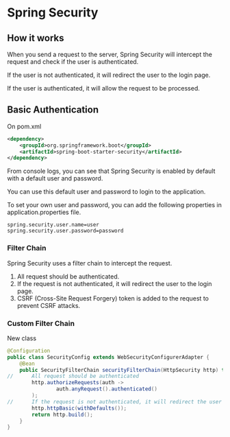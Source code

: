 # Spring Security

## How it works
When you send a request to the server, Spring Security will intercept the request and check if the user is authenticated. 

If the user is not authenticated, it will redirect the user to the login page. 

If the user is authenticated, it will allow the request to be processed.

## Basic Authentication
On pom.xml
```xml
<dependency>
    <groupId>org.springframework.boot</groupId>
    <artifactId>spring-boot-starter-security</artifactId>
</dependency>
```
From console logs, you can see that Spring Security is enabled by default with a default user and password.

You can use this default user and password to login to the application.

To set your own user and password, you can add the following properties in application.properties file.
```properties
spring.security.user.name=user
spring.security.user.password=password
```

### Filter Chain
Spring Security uses a filter chain to intercept the request.
1) All request should be authenticated.
2) If the request is not authenticated, it will redirect the user to the login page.
3) CSRF (Cross-Site Request Forgery) token is added to the request to prevent CSRF attacks.

### Custom Filter Chain
New class
```java
@Configuration
public class SecurityConfig extends WebSecurityConfigurerAdapter {
    @Bean
    public SecurityFilterChain securityFilterChain(HttpSecurity http) throws Exception {
//      All request should be authenticated
        http.authorizeRequests(auth ->
                auth.anyRequest().authenticated()
        );
//      If the request is not authenticated, it will redirect the user to the login page
        http.httpBasic(withDefaults());
        return http.build();
    }
}
```